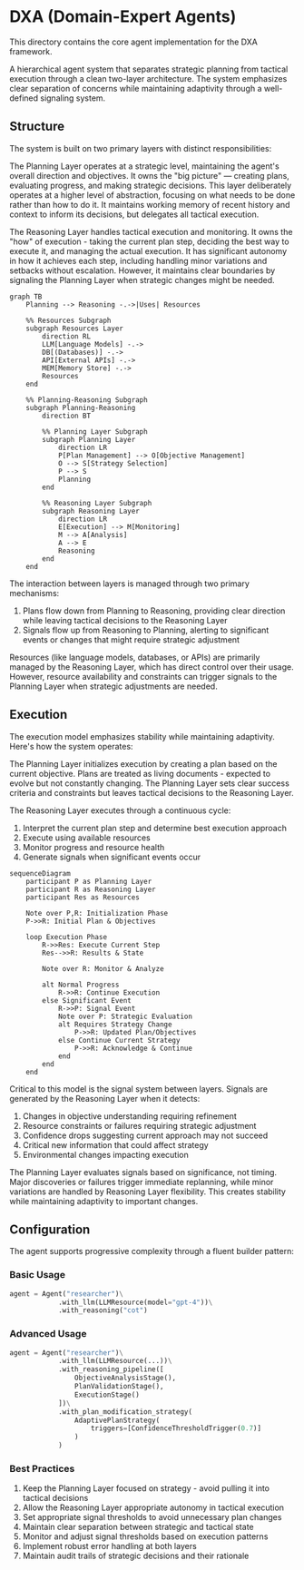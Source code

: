 # DXA (Domain-Expert Agents)

This directory contains the core agent implementation for the DXA framework.

A hierarchical agent system that separates strategic planning from
tactical execution through a clean two-layer architecture. The
system emphasizes clear separation of concerns while maintaining
adaptivity through a well-defined signaling system.

## Structure

The system is built on two primary layers with distinct responsibilities:

The Planning Layer operates at a strategic level, maintaining the
agent's overall direction and objectives. It owns the "big picture"
— creating plans, evaluating progress, and making strategic decisions.
This layer deliberately operates at a higher level of abstraction,
focusing on what needs to be done rather than how to do it. It
maintains working memory of recent history and context to inform
its decisions, but delegates all tactical execution.

The Reasoning Layer handles tactical execution and monitoring. It
owns the "how" of execution - taking the current plan step, deciding
the best way to execute it, and managing the actual execution. It
has significant autonomy in how it achieves each step, including
handling minor variations and setbacks without escalation. However,
it maintains clear boundaries by signaling the Planning Layer when
strategic changes might be needed.

```mermaid
graph TB
    Planning --> Reasoning -.->|Uses| Resources

    %% Resources Subgraph
    subgraph Resources Layer
        direction RL
        LLM[Language Models] -.->
        DB[(Databases)] -.->
        API[External APIs] -.->
        MEM[Memory Store] -.->
        Resources 
    end

    %% Planning-Reasoning Subgraph
    subgraph Planning-Reasoning
        direction BT

        %% Planning Layer Subgraph
        subgraph Planning Layer
            direction LR
            P[Plan Management] --> O[Objective Management]
            O --> S[Strategy Selection]
            P --> S
            Planning
        end
 
        %% Reasoning Layer Subgraph
        subgraph Reasoning Layer
            direction LR
            E[Execution] --> M[Monitoring]
            M --> A[Analysis]
            A --> E
            Reasoning
        end
    end

```

The interaction between layers is managed through two primary mechanisms:

1. Plans flow down from Planning to Reasoning, providing clear
direction while leaving tactical decisions to the Reasoning Layer
2. Signals flow up from Reasoning to Planning, alerting to significant
events or changes that might require strategic adjustment

Resources (like language models, databases, or APIs) are primarily
managed by the Reasoning Layer, which has direct control over their
usage. However, resource availability and constraints can trigger
signals to the Planning Layer when strategic adjustments are needed.

## Execution

The execution model emphasizes stability while maintaining adaptivity.
Here's how the system operates:

The Planning Layer initializes execution by creating a plan based
on the current objective. Plans are treated as living documents -
expected to evolve but not constantly changing. The Planning Layer
sets clear success criteria and constraints but leaves tactical
decisions to the Reasoning Layer.

The Reasoning Layer executes through a continuous cycle:

1. Interpret the current plan step and determine best execution approach
2. Execute using available resources
3. Monitor progress and resource health
4. Generate signals when significant events occur

```mermaid
sequenceDiagram
    participant P as Planning Layer
    participant R as Reasoning Layer
    participant Res as Resources

    Note over P,R: Initialization Phase
    P->>R: Initial Plan & Objectives
    
    loop Execution Phase
        R->>Res: Execute Current Step
        Res-->>R: Results & State
        
        Note over R: Monitor & Analyze
        
        alt Normal Progress
            R->>R: Continue Execution
        else Significant Event
            R->>P: Signal Event
            Note over P: Strategic Evaluation
            alt Requires Strategy Change
                P->>R: Updated Plan/Objectives
            else Continue Current Strategy
                P->>R: Acknowledge & Continue
            end
        end
    end

```

Critical to this model is the signal system between layers. Signals
are generated by the Reasoning Layer when it detects:

1. Changes in objective understanding requiring refinement
2. Resource constraints or failures requiring strategic adjustment
3. Confidence drops suggesting current approach may not succeed
4. Critical new information that could affect strategy
5. Environmental changes impacting execution

The Planning Layer evaluates signals based on significance, not
timing. Major discoveries or failures trigger immediate replanning,
while minor variations are handled by Reasoning Layer flexibility.
This creates stability while maintaining adaptivity to important
changes.

## Configuration

The agent supports progressive complexity through a fluent builder pattern:

### Basic Usage

```python
agent = Agent("researcher")\
            .with_llm(LLMResource(model="gpt-4"))\
            .with_reasoning("cot")
```

### Advanced Usage

```python
agent = Agent("researcher")\
            .with_llm(LLMResource(...))\
            .with_reasoning_pipeline([
                ObjectiveAnalysisStage(),
                PlanValidationStage(),
                ExecutionStage()
            ])\
            .with_plan_modification_strategy(
                AdaptivePlanStrategy(
                    triggers=[ConfidenceThresholdTrigger(0.7)]
                )
            )
```

### Best Practices

1. Keep the Planning Layer focused on strategy - avoid pulling it into tactical decisions
2. Allow the Reasoning Layer appropriate autonomy in tactical execution
3. Set appropriate signal thresholds to avoid unnecessary plan changes
4. Maintain clear separation between strategic and tactical state
5. Monitor and adjust signal thresholds based on execution patterns
6. Implement robust error handling at both layers
7. Maintain audit trails of strategic decisions and their rationale
